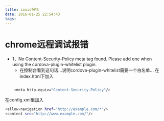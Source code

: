 ```yaml
---
title: ionic报错
date: 2016-01-25 22:54:43
tags:
---
```


# chrome远程调试报错

* 1、No Content-Security-Policy meta tag found. Please add one when using the cordova-plugin-whitelist plugin.
  * 在控制台看到这句话...说明cordova-plugin-whitelist需要一个白名单...
  在index.html下加入
``` bash

    <meta http-equiv="Content-Security-Policy"/>

```
  在config.xml里加入
``` bash
<allow-navigation href="http://example.com/*"/>
<content src="http://www.example.com/"/>

```

